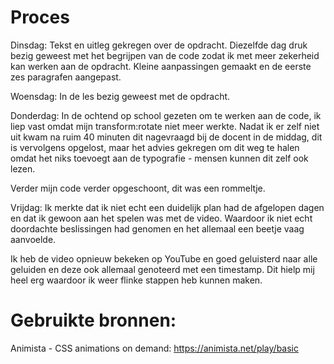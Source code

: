 # Proces
Dinsdag:
Tekst en uitleg gekregen over de opdracht. Diezelfde dag druk bezig geweest met het begrijpen van de code zodat ik met meer zekerheid kan werken aan de opdracht. Kleine aanpassingen gemaakt en de eerste zes paragrafen aangepast.

Woensdag:
In de les bezig geweest met de opdracht.

Donderdag:
In de ochtend op school gezeten om te werken aan de code, ik liep vast omdat mijn transform:rotate niet meer werkte. Nadat ik er zelf niet uit kwam na ruim 40 minuten dit nagevraagd bij de docent in de middag, dit is vervolgens opgelost, maar het advies gekregen om dit weg te halen omdat het niks toevoegt aan de typografie - mensen kunnen dit zelf ook lezen.

Verder mijn code verder opgeschoont, dit was een rommeltje.

Vrijdag:
Ik merkte dat ik niet echt een duidelijk plan had de afgelopen dagen en dat ik gewoon aan het spelen was met de video. Waardoor ik niet echt doordachte beslissingen had genomen en het allemaal een beetje vaag aanvoelde.

Ik heb de video opnieuw bekeken op YouTube en goed geluisterd naar alle geluiden en deze ook allemaal genoteerd met een timestamp. Dit hielp mij heel erg waardoor ik weer flinke stappen heb kunnen maken.
# Gebruikte bronnen:
Animista - CSS animations on demand:
https://animista.net/play/basic